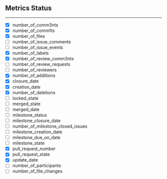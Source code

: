 ## Metrics Status
---

- [X] number_of_comm3nts
- [X] number_of_comm1ts
- [X] number_of_files
- [ ] number_of_issue_comments
- [ ] number_of_issue_events
- [X] number_of_labels
- [X] number_of_review_comm3nts
- [ ] number_of_review_requests
- [ ] number_of_reviewers
- [X] number_of_additions
- [X] closure_date
- [X] creation_date
- [X] number_of_deletions
- [ ] locked_state
- [ ] merged_state
- [ ] merged_date
- [ ] milestone_status
- [ ] milestone_closure_date
- [ ] number_of_milestone_closed_issues
- [ ] milestone_creation_date
- [ ] milestone_due_on_date
- [ ] milestone_state
- [X] pull_request_number
- [X] pull_request_state
- [X] update_date
- [ ] number_of_participants
- [ ] number_of_file_changes
